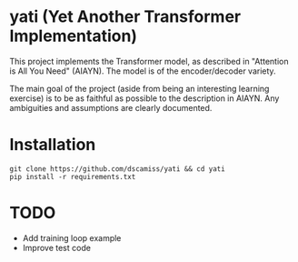 # yati (Yet Another Transformer Implementation)

This project implements the Transformer model, as described in
"Attention is All You Need" (AIAYN).  The model is of the encoder/decoder
variety.

The main goal of the project (aside from being an interesting learning
exercise) is to be as faithful as possible to the description in AIAYN.
Any ambiguities and assumptions are clearly documented.

# Installation
```shell
git clone https://github.com/dscamiss/yati && cd yati
pip install -r requirements.txt
```

# TODO
- Add training loop example
- Improve test code